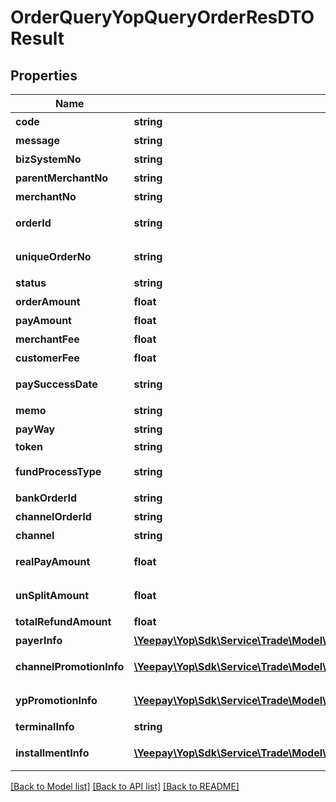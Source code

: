 # OrderQueryYopQueryOrderResDTOResult

## Properties
Name | Type | Description | Notes
------------ | ------------- | ------------- | -------------
**code** | **string** | 返回码 | [optional] 
**message** | **string** | 返回信息 | [optional] 
**bizSystemNo** | **string** | 未命名 | [optional] 
**parentMerchantNo** | **string** | 发起方商编 | [optional] 
**merchantNo** | **string** | 商户编号 | [optional] 
**orderId** | **string** | 商户收款请求号 | [optional] 
**uniqueOrderNo** | **string** | 易宝收款订单号 | [optional] 
**status** | **string** | 订单状态 | [optional] 
**orderAmount** | **float** | 订单金额 | [optional] 
**payAmount** | **float** | 支付金额 | [optional] 
**merchantFee** | **float** | 商户手续费 | [optional] 
**customerFee** | **float** | 用户手续费 | [optional] 
**paySuccessDate** | **string** | 支付成功时间 | [optional] 
**memo** | **string** | 对账备注 | [optional] 
**payWay** | **string** | 支付方式 | [optional] 
**token** | **string** | token | [optional] 
**fundProcessType** | **string** | 分账都订单标识 | [optional] 
**bankOrderId** | **string** | 银行订单号 | [optional] 
**channelOrderId** | **string** | 渠道订单号 | [optional] 
**channel** | **string** | 渠道类型 | [optional] 
**realPayAmount** | **float** | 用户实际支付金额 | [optional] 
**unSplitAmount** | **float** | 剩余可分账金额 | [optional] 
**totalRefundAmount** | **float** | 未命名 | [optional] 
**payerInfo** | [**\Yeepay\Yop\Sdk\Service\Trade\Model\OrderQueryPayerInfoResult**](OrderQueryPayerInfoResult.md) | 付款信息 | [optional] 
**channelPromotionInfo** | [**\Yeepay\Yop\Sdk\Service\Trade\Model\OrderQueryChannelPromotionInfoDTOResult[]**](OrderQueryChannelPromotionInfoDTOResult.md) | 渠道侧优惠列表 | [optional] 
**ypPromotionInfo** | [**\Yeepay\Yop\Sdk\Service\Trade\Model\OrderQueryYpPromotionInfoDTOResult[]**](OrderQueryYpPromotionInfoDTOResult.md) | 易宝优惠列表 | [optional] 
**terminalInfo** | **string** | 终端信息 | [optional] 
**installmentInfo** | [**\Yeepay\Yop\Sdk\Service\Trade\Model\OrderQueryInstallmentInfoResult**](OrderQueryInstallmentInfoResult.md) | 信用卡分期信息 | [optional] 

[[Back to Model list]](../README.md#documentation-for-models) [[Back to API list]](../README.md#documentation-for-api-endpoints) [[Back to README]](../README.md)


